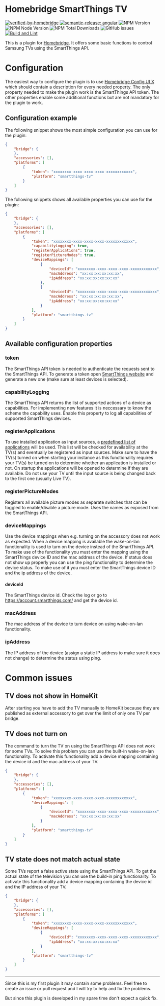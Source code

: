 # Homebridge SmartThings TV

[![verified-by-homebridge](https://badgen.net/badge/homebridge/verified/purple)](https://github.com/homebridge/homebridge/wiki/Verified-Plugins)
[![semantic-release: angular](https://img.shields.io/badge/semantic--release-angular-e10079?logo=semantic-release)](https://github.com/semantic-release/semantic-release)
![NPM Version](https://badgen.net/npm/v/@o-lukas/homebridge-smartthings-tv?label=stable)
![NPM Node Version](https://badgen.net/npm/node/@o-lukas/homebridge-smartthings-tv)
![NPM Total Downloads](https://badgen.net/npm/dt/@o-lukas/homebridge-smartthings-tv)
![GitHub issues](https://img.shields.io/github/issues/o-lukas/homebridge-smartthings-tv?label=Issues)
[![Build and Lint](https://github.com/o-lukas/homebridge-smartthings-tv/actions/workflows/build.yml/badge.svg)](https://github.com/o-lukas/homebridge-smartthings-tv/actions/workflows/build.yml)

This is a plugin for [Homebridge](https://github.com/homebridge/homebridge). It offers some basic functions to control Samsung TVs using the SmartThings API.

# Configuration

The easiest way to configure the plugin is to use [Homebridge Config UI X](https://github.com/oznu/homebridge-config-ui-x) which should contain a description for every needed property. The only property needed to make the plugin work is the SmartThings API token. The other properties enable some additional functions but are not mandatory for the plugin to work.

## Configuration example

The following snippet shows the most simple configuration you can use for the plugin:

```json
{
    "bridge": {
    },
    "accessories": [],
    "platforms": [
        {
            "token": "xxxxxxxx-xxxx-xxxx-xxxx-xxxxxxxxxxxx",
            "platform": "smartthings-tv"
        }
    ]
}
```

The following snippets shows all available properties you can use for the plugin:

```json
{
    "bridge": {
    },
    "accessories": [],
    "platforms": [
        {
            "token": "xxxxxxxx-xxxx-xxxx-xxxx-xxxxxxxxxxxx",
            "capabilityLogging": true,
            "registerApplications": true,
            "registerPictureModes": true,
            "deviceMappings": [
                {
                    "deviceId": "xxxxxxxx-xxxx-xxxx-xxxx-xxxxxxxxxxxx",
                    "macAddress": "xx:xx:xx:xx:xx:xx",
                    "ipAddress": "xx:xx:xx:xx:xx:xx"
                },
                {
                    "deviceId": "xxxxxxxx-xxxx-xxxx-xxxx-xxxxxxxxxxxx",
                    "macAddress": "xx:xx:xx:xx:xx:xx",
                    "ipAddress": "xx:xx:xx:xx:xx:xx"
                }
            ],
            "platform": "smartthings-tv"
        }
    ]
}
```

## Available configuration properties

### token

The SmartThings API token is needed to authenticate the requests sent to the SmartThings API. To generate a token open [SmartThings website]( https://account.smartthings.com/tokens) and generate a new one (make sure at least devices is selected).

### capabilityLogging

The SmartThings API returns the list of supported actions of a device as capabilities. For implementing new features it is neccessary to know the scheme the capability uses. Enable this property to log all capabilities of supported SmartThings devices.

### registerApplications

To use installed application as input sources, a [predefined list of applications](./src/res/apps.json) will be used. This list will be checked for availability at the TV(s) and eventually be registered as input sources. Make sure to have the TV(s) turned on when starting your instance as this functionality requires your TV(s) be turned on to determine whether an application is installed or not. On startup the applications will be opened to determine if they are available. Do not use your TV until the input source is being changed back to the first one (usually Live TV).

### registerPictureModes

Registers all available picture modes as separate switches that can be toggled to enable/disable a picture mode. Uses the names as exposed from the SmartThings API.

### deviceMappings

Use the device mappings when e.g. turning on the accessory does not work as expected. When a device mapping is available the wake-on-lan functionality is used to turn on the device instead of the SmartThings API. To make use of the functionality you must enter the mapping using the SmartThings device ID and the mac address of the device. If status does not show up properly you can use the ping functionality to determine the device status. To make use of it you must enter the SmartThings device ID and the ip address of the device.

#### deviceId

The SmartThings device id. Check the log or go to https://account.smartthings.com/ and get the device id.

### macAddress

The mac address of the device to turn device on using wake-on-lan functionality.

### ipAddress

The IP address of the device (assign a static IP address to make sure it does not change) to determine the status using ping.

# Common issues

## TV does not show in HomeKit

After starting you have to add the TV manually to HomeKit because they are published as external accessory to get over the limit of only one TV per bridge.

## TV does not turn on

The command to turn the TV on using the SmartThings API does not work for some TVs. To solve this problem you can use the built-in wake-on-lan functionality. To activate this functionality add a device mapping containing the device id and the mac address of your TV.

```json
{
    "bridge": {
    },
    "accessories": [],
    "platforms": [
        {
            "token": "xxxxxxxx-xxxx-xxxx-xxxx-xxxxxxxxxxxx",
            "deviceMappings": [
                {
                    "deviceId": "xxxxxxxx-xxxx-xxxx-xxxx-xxxxxxxxxxxx",
                    "macAddress": "xx:xx:xx:xx:xx:xx"
                }
            ],
            "platform": "smartthings-tv"
        }
    ]
}
```

## TV state does not match actual state

Some TVs report a false active state using the SmartThings API. To get the actual state of the television you can use the build-in ping functionality. To activate this functionality add a device mapping containing the device id and the IP address of your TV.

```json
{
    "bridge": {
    },
    "accessories": [],
    "platforms": [
        {
            "token": "xxxxxxxx-xxxx-xxxx-xxxx-xxxxxxxxxxxx",
            "deviceMappings": [
                {
                    "deviceId": "xxxxxxxx-xxxx-xxxx-xxxx-xxxxxxxxxxxx",
                    "ipAddress": "xx:xx:xx:xx:xx:xx"
                }
            ],
            "platform": "smartthings-tv"
        }
    ]
}
```

***

Since this is my first plugin it may contain some problems. Feel free to create an issue or pull request and I will try to help and fix the problems. 

But since this plugin is developed in my spare time don't expect a quick fix. 
